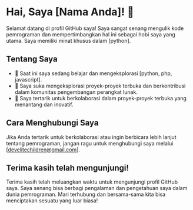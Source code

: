 # Hai, Saya [Nama Anda]! 👋

Selamat datang di profil GitHub saya! Saya sangat senang mengulik kode pemrograman dan mempertimbangkan hal ini sebagai hobi saya yang utama. Saya memiliki minat khusus dalam [python].

## Tentang Saya

- 🌱 Saat ini saya sedang belajar dan mengeksplorasi [python, php, javascript].
- 🔭 Saya suka mengeksplorasi proyek-proyek terbuka dan berkontribusi dalam komunitas pengembangan perangkat lunak.
- 👯 Saya tertarik untuk berkolaborasi dalam proyek-proyek terbuka yang menantang dan inovatif.
  
## Cara Menghubungi Saya

Jika Anda tertarik untuk berkolaborasi atau ingin berbicara lebih lanjut tentang pemrograman, jangan ragu untuk menghubungi saya melalui [develitechildren@gmail.com].

## Terima kasih telah mengunjungi!

Terima kasih telah meluangkan waktu untuk mengunjungi profil GitHub saya. Saya senang bisa berbagi pengalaman dan pengetahuan saya dalam dunia pemrograman. Mari terhubung dan bersama-sama kita bisa menciptakan sesuatu yang luar biasa!
